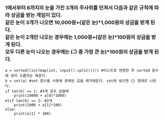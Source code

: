 <h3> 1에서부터 6까지의 눈을 가진 3개의 주사위를 던져서 다음과 같은 규칙에 따라 상금을 받는 게임이 있다.</br>     
같은 눈이 3개가 나오면 10,000원+(같은 눈)*1,000원의 상금을 받게 된다.</br> 
같은 눈이 2개만 나오는 경우에는 1,000원+(같은 눈)*100원의 상금을 받게 된다.</br>    
모두 다른 눈이 나오는 경우에는 (그 중 가장 큰 눈)*100원의 상금을 받게 된다. </h3>

```
a = sorted(list(map(int, input().split()))) #리스트로 변환한 후 sorted 함수에 넣어 오름차순 해준다.
b = set(a) #set 함수를 사용해 중복된 값을 제거해준다. set에 넣으면 {} 형태로 나온다.
if len(b) == 1: #3개 모두 같을때
    print(10000 + a[0]*1000)
elif len(b) == 2: #2개
    print(1000 + a[1]*100)
else:
    print(a[2] * 100)
```
